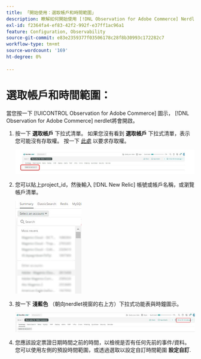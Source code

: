 ```yaml
---
title: 「開始使用：選取帳戶和時間範圍」
description: 瞭解如何開始使用 [!DNL Observation for Adobe Commerce] Nerdlet，只要選取帳戶和時間範圍。
exl-id: f2364fa4-ef83-42f2-992f-e37ff1ac96a1
feature: Configuration, Observability
source-git-commit: e83e2359377f03506178c28f8b30993c172282c7
workflow-type: tm+mt
source-wordcount: '169'
ht-degree: 0%

---
```


# 選取帳戶和時間範圍：

當您按一下 [!UICONTROL Observation for Adobe Commerce] 圖示， [!DNL Observation for Adobe Commerce] nerdlet將會開啟。

1. 按一下 **選取帳戶** 下拉式清單。 如果您沒有看到 **選取帳戶** 下拉式清單，表示您可能沒有存取權。 按一下 [此處](https://adobe.sharepoint.com/sites/MG/it/IT%20Services%20Wiki/Requesting%20access%20to%20Magento%20Commerce%20New%20Relic.aspx) 以要求存取權。

   ![選取帳戶](../../assets/tools/observation-for-adobe-commerce/start-using-1.jpeg)

1. 您可以貼上project_id，然後輸入 [!DNL New Relic] 帳號或帳戶名稱，或瀏覽帳戶清單。

   ![瀏覽帳戶清單](../../assets/tools/observation-for-adobe-commerce/start-using-2.jpg)

1. 按一下 **淺藍色** （朝向nerdlet視窗的右上方）下拉式功能表與時鐘圖示。

   ![按一下下拉式功能表上的](../../assets/tools/observation-for-adobe-commerce/start-using-3.jpg)

1. 您應該設定票證日期時間之前的時間，以檢視是否有任何先前的事件/資料。 您可以使用左側的預設時間範圍，或透過選取以設定自訂時間範圍 **設定自訂**.
